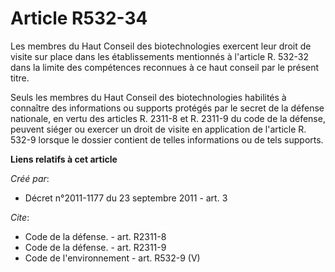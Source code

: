 # Article R532-34

Les membres du Haut Conseil des biotechnologies exercent leur droit de visite sur place dans les établissements mentionnés à
l'article R. 532-32 dans la limite des compétences reconnues à ce haut conseil par le présent titre. 

Seuls les membres du Haut Conseil des biotechnologies habilités à connaître des informations ou supports protégés par le
secret de la défense nationale, en vertu des articles R. 2311-8 et R. 2311-9 du code de la défense, peuvent siéger ou exercer
un droit de visite en application de l'article R. 532-9 lorsque le dossier contient de telles informations ou de tels
supports.

**Liens relatifs à cet article**

_Créé par_:

  - Décret n°2011-1177 du 23 septembre 2011 - art. 3

_Cite_:

  - Code de la défense. - art. R2311-8
  - Code de la défense. - art. R2311-9
  - Code de l'environnement - art. R532-9 (V)
